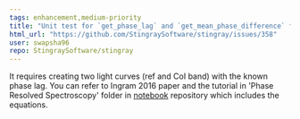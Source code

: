 ```yaml
---
tags: enhancement,medium-priority
title: "Unit test for `get_phase_lag` and `get_mean_phase_difference` functions"
html_url: "https://github.com/StingraySoftware/stingray/issues/358"
user: swapsha96
repo: StingraySoftware/stingray
---
```


It requires creating two light curves (ref and CoI band) with the known phase lag. You can refer to Ingram 2016 paper and the tutorial in 'Phase Resolved Spectroscopy' folder in [notebook](https://github.com/swapsha96/gsoc-learning) repository which includes the equations.
